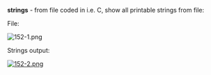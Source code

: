 


  
**strings** - from file coded in i.e. C, show all printable strings from file:  
  
File:  
  
![152-1.png](152-1.png)  
  
Strings output:  
  
[![152-2.png](152-2.png)](image)